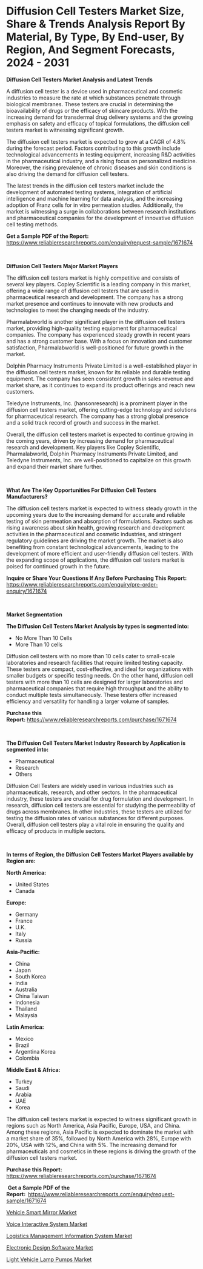 <p><h1>Diffusion Cell Testers Market Size, Share & Trends Analysis Report By Material, By Type, By End-user, By Region, And Segment Forecasts, 2024 - 2031</h1></p><p><strong>Diffusion Cell Testers Market Analysis and Latest Trends</strong></p>
<p><p>A diffusion cell tester is a device used in pharmaceutical and cosmetic industries to measure the rate at which substances penetrate through biological membranes. These testers are crucial in determining the bioavailability of drugs or the efficacy of skincare products. With the increasing demand for transdermal drug delivery systems and the growing emphasis on safety and efficacy of topical formulations, the diffusion cell testers market is witnessing significant growth.</p><p>The diffusion cell testers market is expected to grow at a CAGR of 4.8% during the forecast period. Factors contributing to this growth include technological advancements in testing equipment, increasing R&D activities in the pharmaceutical industry, and a rising focus on personalized medicine. Moreover, the rising prevalence of chronic diseases and skin conditions is also driving the demand for diffusion cell testers.</p><p>The latest trends in the diffusion cell testers market include the development of automated testing systems, integration of artificial intelligence and machine learning for data analysis, and the increasing adoption of Franz cells for in vitro permeation studies. Additionally, the market is witnessing a surge in collaborations between research institutions and pharmaceutical companies for the development of innovative diffusion cell testing methods.</p></p>
<p><strong>Get a Sample PDF of the Report:&nbsp;</strong> <a href="https://www.reliableresearchreports.com/enquiry/request-sample/1671674">https://www.reliableresearchreports.com/enquiry/request-sample/1671674</a></p>
<p>&nbsp;</p>
<p><strong>Diffusion Cell Testers Major Market Players</strong></p>
<p><p>The diffusion cell testers market is highly competitive and consists of several key players. Copley Scientific is a leading company in this market, offering a wide range of diffusion cell testers that are used in pharmaceutical research and development. The company has a strong market presence and continues to innovate with new products and technologies to meet the changing needs of the industry.</p><p>Pharmalabworld is another significant player in the diffusion cell testers market, providing high-quality testing equipment for pharmaceutical companies. The company has experienced steady growth in recent years and has a strong customer base. With a focus on innovation and customer satisfaction, Pharmalabworld is well-positioned for future growth in the market.</p><p>Dolphin Pharmacy Instruments Private Limited is a well-established player in the diffusion cell testers market, known for its reliable and durable testing equipment. The company has seen consistent growth in sales revenue and market share, as it continues to expand its product offerings and reach new customers.</p><p>Teledyne Instruments, Inc. (hansonresearch) is a prominent player in the diffusion cell testers market, offering cutting-edge technology and solutions for pharmaceutical research. The company has a strong global presence and a solid track record of growth and success in the market.</p><p>Overall, the diffusion cell testers market is expected to continue growing in the coming years, driven by increasing demand for pharmaceutical research and development. Key players like Copley Scientific, Pharmalabworld, Dolphin Pharmacy Instruments Private Limited, and Teledyne Instruments, Inc. are well-positioned to capitalize on this growth and expand their market share further.</p></p>
<p>&nbsp;</p>
<p><strong>What Are The Key Opportunities For Diffusion Cell Testers Manufacturers?</strong></p>
<p><p>The diffusion cell testers market is expected to witness steady growth in the upcoming years due to the increasing demand for accurate and reliable testing of skin permeation and absorption of formulations. Factors such as rising awareness about skin health, growing research and development activities in the pharmaceutical and cosmetic industries, and stringent regulatory guidelines are driving the market growth. The market is also benefiting from constant technological advancements, leading to the development of more efficient and user-friendly diffusion cell testers. With the expanding scope of applications, the diffusion cell testers market is poised for continued growth in the future.</p></p>
<p><strong>Inquire or Share Your Questions If Any Before Purchasing This Report:</strong> <a href="https://www.reliableresearchreports.com/enquiry/pre-order-enquiry/1671674">https://www.reliableresearchreports.com/enquiry/pre-order-enquiry/1671674</a></p>
<p>&nbsp;</p>
<p><strong>Market Segmentation</strong></p>
<p><strong>The Diffusion Cell Testers Market Analysis by types is segmented into:</strong></p>
<p><ul><li>No More Than 10 Cells</li><li>More Than 10 cells</li></ul></p>
<p><p>Diffusion cell testers with no more than 10 cells cater to small-scale laboratories and research facilities that require limited testing capacity. These testers are compact, cost-effective, and ideal for organizations with smaller budgets or specific testing needs. On the other hand, diffusion cell testers with more than 10 cells are designed for larger laboratories and pharmaceutical companies that require high throughput and the ability to conduct multiple tests simultaneously. These testers offer increased efficiency and versatility for handling a larger volume of samples.</p></p>
<p><strong>Purchase this Report:&nbsp;</strong><a href="https://www.reliableresearchreports.com/purchase/1671674">https://www.reliableresearchreports.com/purchase/1671674</a></p>
<p>&nbsp;</p>
<p><strong>The Diffusion Cell Testers Market Industry Research by Application is segmented into:</strong></p>
<p><ul><li>Pharmaceutical</li><li>Research</li><li>Others</li></ul></p>
<p><p>Diffusion Cell Testers are widely used in various industries such as pharmaceuticals, research, and other sectors. In the pharmaceutical industry, these testers are crucial for drug formulation and development. In research, diffusion cell testers are essential for studying the permeability of drugs across membranes. In other industries, these testers are utilized for testing the diffusion rates of various substances for different purposes. Overall, diffusion cell testers play a vital role in ensuring the quality and efficacy of products in multiple sectors.</p></p>
<p>&nbsp;</p>
<p><strong>In terms of Region, the Diffusion Cell Testers Market Players available by Region are:</strong></p>
<p>
    <p> <strong> North America: </strong>
        <ul>
            <li>United States</li>
            <li>Canada</li>
        </ul>
        </p> 
    <p> <strong> Europe: </strong>
        <ul>
            <li>Germany</li>
            <li>France</li>
            <li>U.K.</li>
            <li>Italy</li>
            <li>Russia</li>
        </ul>
        </p> 
    <p> <strong> Asia-Pacific: </strong>
        <ul>
            <li>China</li>
            <li>Japan</li>
            <li>South Korea</li>
            <li>India</li>
            <li>Australia</li>
            <li>China Taiwan</li>
            <li>Indonesia</li>
            <li>Thailand</li>
            <li>Malaysia</li>
        </ul>
        </p> 
    <p> <strong> Latin America: </strong>
        <ul>
            <li>Mexico</li>
            <li>Brazil</li>
            <li>Argentina Korea</li>
            <li>Colombia</li>
        </ul>
        </p> 
    <p> <strong> Middle East & Africa: </strong>
        <ul>
            <li>Turkey</li>
            <li>Saudi</li>
            <li>Arabia</li>
            <li>UAE</li>
            <li>Korea</li>
        </ul>
    </p>
    </p>
<p><p>The diffusion cell testers market is expected to witness significant growth in regions such as North America, Asia Pacific, Europe, USA, and China. Among these regions, Asia Pacific is expected to dominate the market with a market share of 35%, followed by North America with 28%, Europe with 20%, USA with 12%, and China with 5%. The increasing demand for pharmaceuticals and cosmetics in these regions is driving the growth of the diffusion cell testers market.</p></p>
<p><strong>Purchase this Report: </strong><a href="https://www.reliableresearchreports.com/purchase/1671674">https://www.reliableresearchreports.com/purchase/1671674</a></p>
<p>&nbsp;<strong>Get a Sample PDF of the Report:&nbsp;&nbsp;</strong><a href="https://www.reliableresearchreports.com/enquiry/request-sample/1671674">https://www.reliableresearchreports.com/enquiry/request-sample/1671674</a></p>
<p><strong></strong></p>
<p><p><a href="https://github.com/timeliteaut/Market-Research-Report-List-1/blob/main/vehicle-smart-mirror-market.md">Vehicle Smart Mirror Market</a></p><p><a href="https://medium.com/@brendamoreno1988/voice-interactive-system-market-research-report-its-history-and-forecast-2024-to-2031-e4ac76123633">Voice Interactive System Market</a></p><p><a href="https://medium.com/@brendamoreno1988/logistics-management-information-system-market-size-market-outlook-and-market-forecast-2024-to-c18310542785">Logistics Management Information System Market</a></p><p><a href="https://medium.com/@sarahhopkins94/electronic-design-software-nbsp-market-focuses-on-market-share-size-and-projected-forecast-till-ec4b795d29fc">Electronic Design Software Market</a></p><p><a href="https://github.com/seekum/Market-Research-Report-List-1/blob/main/light-vehicle-lamp-pumps-market.md">Light Vehicle Lamp Pumps Market</a></p></p>